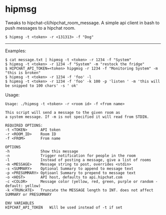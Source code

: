hipmsg
===========

Tweaks to hipchat-cli/hipchat_room_message. A simple api client in bash to push messages to a hipchat room.


    $ hipmsg -t <token> -r <131313> -f "Dog"
-----
Examples:

    $ cat message.txt | hipmsg -t <token> -r 1234 -f "System"
    $ hipmsg -t <token> -r 1234 -f "System" -m "restock the fridge"
    $ HIPCHAT_API_TOKEN=<token> hipgmsg -r 1234 -f "Monitoring System" -m "this is broken"
    $ hipmsg -t <token> -r 1234 -f 'foo' -l
    $ hipmsg -t <token> -r 1234 -f 'foo' -k 100 -p 'listen ' -m 'this will be snipped to 100 chars' -s ' ok'


Usage:

    Usage: ./hipmsg -t <token> -r <room id> -f <from name>

    This script will send a message to the given room as
    a system message. If -m is not specified it will read from STDIN.

    REQUIRED OPTIONS:
    -t <TOKEN>      API token
    -r <ROOM_ID>    Room ID
    -f <FROM>       From name

    OPTIONS
    -h              Show this message
    -n              Trigger notification for people in the room
    -l              Instead of posting a message, give a list of rooms
    -m <MESSAGE>    Message string to post, overrides <stdin>
    -s <SUMMARY>    Optional Summary to append to message text
    -p <PRESUMMARY> Optioanl Summary to prepend to message text
    -o <HOST>       API host, defaults to api.hipchat.com
    -c <COLOR>      Message color (yellow, red, green, purple or random - default: yellow)
    -k <TRUNcATE>   Truncate the MESSAGE length to INT. does not affect SUMMARY or PRESUMMARY

    ENV VARIABLES
    HIPCHAT_API_TOKEN   Will be used instead of -t if set



[hc]: http://www.hipchat.com
